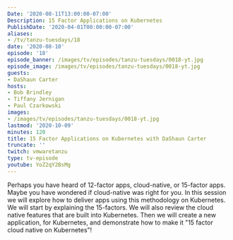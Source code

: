 ```yaml
---
Date: '2020-08-11T13:00:00-07:00'
Description: 15 Factor Applications on Kubernetes
PublishDate: '2020-04-01T00:00:00-07:00'
aliases:
- /tv/tanzu-tuesdays/18
date: '2020-08-10'
episode: '18'
episode_banner: /images/tv/episodes/tanzu-tuesdays/0018-yt.jpg
episode_image: /images/tv/episodes/tanzu-tuesdays/0018-yt.jpg
guests:
- DaShaun Carter
hosts:
- Bob Brindley
- Tiffany Jernigan
- Paul Czarkowski
images:
- /images/tv/episodes/tanzu-tuesdays/0018-yt.jpg
lastmod: '2020-10-09'
minutes: 120
title: 15 Factor Applications on Kubernetes with DaShaun Carter
truncate: ''
twitch: vmwaretanzu
type: tv-episode
youtube: YoZ2qY2BsMg
---
```


Perhaps you have heard of 12-factor apps, cloud-native, or 15-factor apps. Maybe you have wondered if cloud-native was right for you. In this session we will explore how to deliver apps using this methodology on Kubernetes. We will start by explaining the 15-factors. We will also review the cloud native features that are built into Kubernetes. Then we will create a new application, for Kubernetes, and demonstrate how to make it "15 factor cloud native on Kubernetes"!